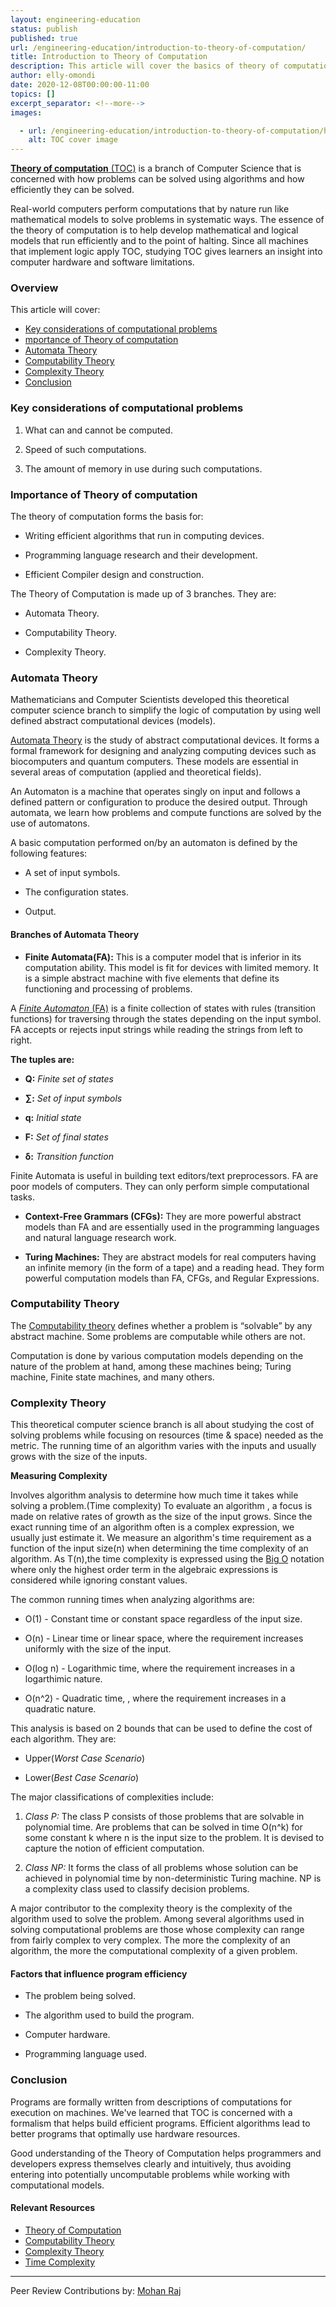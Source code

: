 ```yaml
---
layout: engineering-education
status: publish
published: true
url: /engineering-education/introduction-to-theory-of-computation/
title: Introduction to Theory of Computation
description: This article will cover the basics of theory of computation and its role in efficiency of computers.
author: elly-omondi
date: 2020-12-08T00:00:00-11:00
topics: []
excerpt_separator: <!--more-->
images:

  - url: /engineering-education/introduction-to-theory-of-computation/hero.jpg
    alt: TOC cover image 
---
```

[**Theory of computation** (TOC)](https://en.wikipedia.org/wiki/Theory_of_computation) is a branch of Computer Science that is concerned with how problems can be solved using algorithms and how efficiently they can be solved.
<!--more-->

Real-world computers perform computations that by nature run like mathematical models to solve problems in systematic ways. The essence of the theory of computation is to help develop mathematical and logical models that run efficiently and to the point of halting. Since all machines that implement logic apply TOC, studying TOC gives learners an insight into computer hardware and software limitations.

### Overview
This article will cover:
- [Key considerations of computational problems](#Key-considerations-of-computational-problems)
- [mportance of Theory of computation](#Importance-of-Theory-of-computation)
- [Automata Theory](#Automata-Theory)
- [Computability Theory](#Computability-Theory)
- [Complexity Theory](#Complexity-Theory)
- [Conclusion](#Conclusion)

### Key considerations of computational problems

1. What can and cannot be computed.

2. Speed of such computations.

3. The amount of memory in use during such computations.

### Importance of Theory of computation
The theory of computation forms the basis for:

* Writing efficient algorithms that run in computing devices.

* Programming language research and their development.

* Efficient Compiler design and construction.

The Theory of Computation is made up of 3 branches. They are:

- Automata Theory.

- Computability Theory.

- Complexity Theory.

### Automata Theory
Mathematicians and Computer Scientists developed this theoretical computer science branch to simplify the logic of computation by using well defined abstract computational devices (models).

[Automata Theory](https://en.wikipedia.org/wiki/Automata_theory) is the study of abstract computational devices. It forms a formal framework for designing and analyzing computing devices such as biocomputers and quantum computers. These models are essential in several areas of computation (applied and theoretical fields). 

An Automaton is a machine that operates singly on input and follows a defined pattern or configuration to produce the desired output. Through automata, we learn how problems and compute functions are solved by the use of automatons. 

A basic computation performed on/by an automaton is defined by the following features:

- A set of input symbols.

- The configuration states.

- Output.

#### Branches of Automata Theory 
- **Finite Automata(FA):** This is a computer model that is inferior in its computation ability. This model is fit for devices with limited memory. It is a simple abstract machine with five elements that define its functioning and processing of problems.

A [*Finite Automaton* (FA)](https://www.geeksforgeeks.org/introduction-of-finite-automata/) is a finite collection of states with rules (transition functions) for traversing through the states depending on the input symbol. FA accepts or rejects input strings while reading the strings from left to right.

**The tuples are:**

+ **Q:** *Finite set of states*

+ **∑:** *Set of input symbols*

+ **q:** *Initial state*

+ **F:** *Set of final states*

+ **δ:** *Transition function*

Finite Automata is useful in building text editors/text preprocessors. FA are poor models of computers. They can only perform simple computational tasks.

- **Context-Free Grammars (CFGs):**  They are more powerful abstract models than FA and are essentially used in the programming languages and natural language research work.

- **Turing Machines:** They are abstract models for real computers having an infinite memory (in the form of a tape) and a reading head. They form powerful computation models than FA, CFGs, and Regular Expressions.

### Computability Theory
The [Computability theory](https://plato.stanford.edu/entries/computability/) defines whether a problem is “solvable” by any abstract machine. Some problems are computable while  others are not.

Computation is done by various computation models depending on the nature of the problem at hand, among these machines being; Turing machine, Finite state machines, and many others.

### Complexity Theory
This theoretical computer science branch is all about studying the cost of solving problems while focusing on resources (time & space) needed as the metric.
The running time of an algorithm varies with the inputs and usually grows with the size of the inputs.

**Measuring Complexity**

Involves algorithm analysis to determine how much time it takes while solving a problem.(Time complexity) 
To evaluate an algorithm , a focus is made on relative rates of growth as the size of the input grows. Since the exact running time of an algorithm often is a complex expression, we usually just estimate it. 
We measure an algorithm's time requirement as a function of the input size(n) when determining the time complexity of an algorithm.
As T(n),the time complexity is expressed using the [Big O](https://en.wikipedia.org/wiki/Big_O_notation) notation where only the highest order term in the algebraic expressions is considered while ignoring constant values.

The common running times when analyzing algorithms are:

* O(1) - Constant time or constant space regardless of the input size.

* O(n) - Linear time or linear space, where the requirement increases uniformly with the size of the input.

* O(log n) - Logarithmic time, where the requirement increases in a logarthimic nature.

* O(n^2) - Quadratic time, , where the requirement increases in a quadratic nature.
  

This analysis is based on 2 bounds that can be used to define the cost of each algorithm. They are:

- Upper(*Worst Case Scenario*)

- Lower(*Best Case Scenario*)

The major classifications of complexities include:

1. *Class P:* The class P consists of those problems that are solvable in polynomial time. Are problems that can be solved in time O(n^k) for some constant k where n is the input size to the problem.
It is devised to capture the notion of efficient computation.

2. *Class NP:* It forms the class of all problems whose solution can be achieved in polynomial time by non-deterministic Turing machine.
NP is a complexity class used to classify decision problems.

A major contributor to the complexity theory is the complexity of the algorithm used to solve the problem. Among several algorithms used in solving computational problems are those whose complexity can range from fairly complex to very complex. The more the complexity of an algorithm, the more the computational complexity of a given problem.

#### Factors that influence program efficiency
 
- The problem being solved.

-	The algorithm used to build the program.

- Computer hardware.

- Programming language used.

### Conclusion
Programs are formally written from descriptions of computations for execution on machines. We've learned that TOC is concerned with a formalism that helps build efficient programs. Efficient algorithms lead to better programs that optimally use hardware resources.

Good understanding of the Theory of Computation helps programmers and developers express themselves clearly and intuitively, thus avoiding entering into potentially uncomputable problems while working with computational models. 

#### Relevant Resources
- [Theory of Computation](https://www.geeksforgeeks.org/introduction-of-theory-of-computation/)
- [Computability Theory](https://www.sciencedirect.com/topics/mathematics/computability-theory)
- [Complexity Theory](https://en.wikipedia.org/wiki/Computational_complexity_theory)
- [Time Complexity](https://en.wikipedia.org/wiki/Time_complexity)
---
Peer Review Contributions by: [Mohan Raj](/engineering-education/authors/mohan-raj/)

